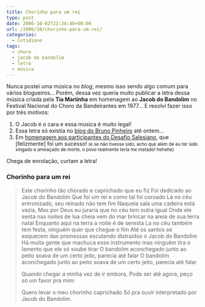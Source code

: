 ```yaml
---
title: Chorinho para um rei
type: post
date: 2006-10-02T22:24:48+00:00
url: /2006/10/chorinho-para-um-rei/
categorias:
  - Cotidiano
tags:
  - choro
  - jacob do bandolim
  - letra
  - música
---
```


Nunca postei uma música no _blog_, mesmo isso sendo algo comum para vários blogueiros… Porém, dessa vez queria muito publicar a letra dessa música criada pela **Tia Mariinha** em homenagem ao **Jacob do Bandolim** no Festival Nacional do Choro da Bandeirantes em 1977… E resolvi fazer isso por três motivos:

1. O Jacob é o cara e essa música é muito legal!
2. Essa letra só existia no [blog do Bruno Pinheiro][1] até ontem…
3. Em [homenagem aos participantes do Desafio Salesiano][2], que [felizmente] foi um sucesso! <small>(e se não tivesse sido, acho que além de eu ter sido xingado e ameaçado de morte, o povo realmente teria me matado! hehehe)</small>

Chega de enrolação, curtam a letra!

### Chorinho para um rei

> Este chorinho tão chorado e caprichado que eu fiz
> Foi dedicado ao Jacob do Bandolim
> Que foi um rei e como tal foi coroado
> Lá no céu entronizado, seu reinado não tem fim
> Naquela sala uma cadeira está vazia,
> Mas por Deus eu juraria
> que no céu tem outra igual
> Onde ele senta nas noites de lua cheia
> vem do mar brincar na areia de sua terra natal
> Enquanto aqui na terra a noite é de seresta
> La no céu também tem festa, ninguém quer que chegue o fim
> Até os santos se esquecem das promessas
> escutando distraídos o Jacob do Bandolim
> Há muita gente que machuca esse instrumento
> mas ninguém tira o lamento que ele só soube tirar
> O bandolim aconchegado junto ao peito
> soava de um certo jeito, parecia até falar
> O bandolim aconchegado junto ao peito
> soava de um certo jeito, parecia até falar
>
> Quando chegar a minha vez de ir embora,
> Pode ser até agora, peço só um favor pra mim:
>
> Quero levar o meu chorinho caprichado
> Só pra ouvir interpretado por Jacob do Bandolim.

[1]: http://brunopinheiro.com.br/blog/2004_07_01_archive.php
[2]: http://desafiosalesiano.com/gabarito#95
